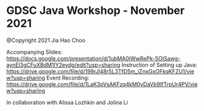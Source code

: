 # GDSC Java Workshop - November 2021
@Copyright 2021 Jia Hao Choo

Accompanying Slides: https://docs.google.com/presentation/d/1ubMA0jWwRePk-SOISawg-aynEl3gCFuXBdM1IY2eydg/edit?usp=sharing
Instruction of Setting up Java: https://drive.google.com/file/d/199rJl48r5L3TfD5m_iZnxGxOFkqKFZU1/view?usp=sharing
Event Recording: https://drive.google.com/file/d/1LaK3pVsAKFzq4kM0yDaVb9IfTrpUr4PV/view?usp=sharing

In collaboration with Alissa Lozhkin and Jolina Li
